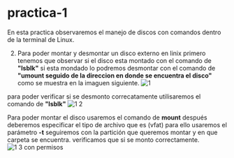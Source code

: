 # practica-1
En esta practica observaremos el manejo de discos con comandos dentro de la terminal de Linux.

2. Para poder montar y desmontar un disco externo en linix primero tenemos que observar si el disco esta montado con el comando de **"lsblk"** si esta mondado lo podremos desmontar con el comando de **"umount seguido de la direccion en donde se encuentra el disco"** como se muestra en la imaguen siguiente.
![1](https://user-images.githubusercontent.com/88467362/155009044-10d79196-d6a6-4fcd-93ab-6bd65fb87344.JPG)

para poder verificar si se desmonto correcatamente utilisaremos el comando de **"lsblk"** 
![1 2](https://user-images.githubusercontent.com/88467362/155009343-f925f4c9-97e0-4831-a1c1-83143643ba3b.JPG)

Para poder montar el disco usaremos el comando de **mount** después deberemos especificar el tipo de archivo que es (vfat) para ello usaremos el parámetro **-t** seguiremos con la partición que queremos montar y en que carpeta se encuentra. verificamos que si se  monto correctamente.
![1 3 con permisos](https://user-images.githubusercontent.com/88467362/155010123-7a8ffb9b-e8e1-484a-9269-dd46be71d27c.JPG)


